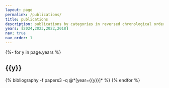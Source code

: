 ```yaml
---
layout: page
permalink: /publications/
title: publications
description: publications by categories in reversed chronological order.
years: [2024,2023,2022,2018]
nav: true
nav_order: 1
---
```

<!-- _pages/publications.md -->
<div class="publications">

{%- for y in page.years %}
  <h2 class="year">{{y}}</h2>
  {% bibliography -f papers3 -q @*[year={{y}}]* %}
{% endfor %}

</div>
